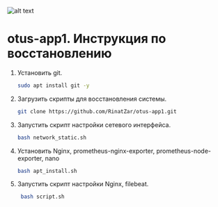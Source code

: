 ![alt text]([http://url/to/img.png](https://github.com/RinatZar/otus-app1/blob/main/sch.png))
# otus-app1. Инструкция по восстановлению
1. Установить git.
   ```bash
   sudo apt install git -y
   ```
2. Загрузить скрипты для восстановления системы.
    ```bash
   git clone https://github.com/RinatZar/otus-app1.git
   ```  
3. Запустить скрипт настройки сетевого интерфейса.
    ```bash
   bash network_static.sh
   ``` 
4. Установить Nginx, prometheus-nginx-exporter, prometheus-node-exporter, nano 
   ```bash
   bash apt_install.sh
   ```
5. Запустить скрипт настройки Nginx, filebeat.
   ```bash
    bash script.sh
   ```
